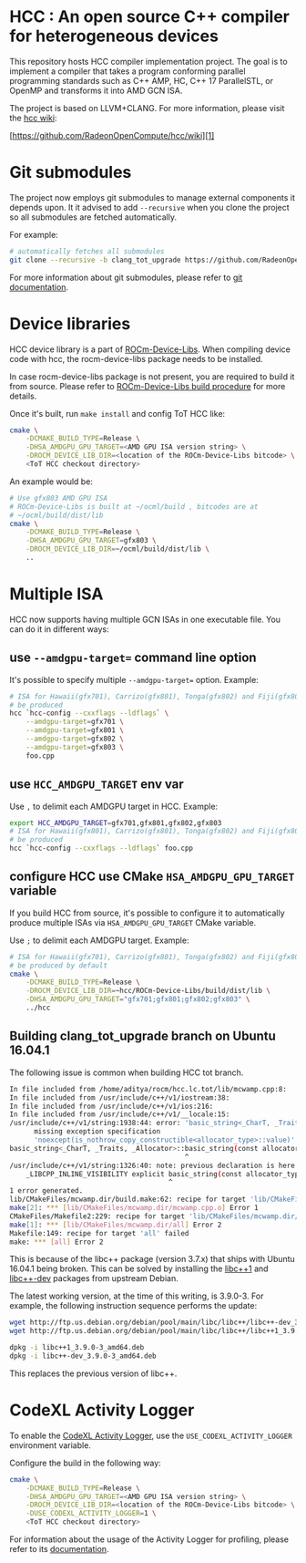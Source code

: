 HCC : An open source C++ compiler for heterogeneous devices
===========================================================
This repository hosts HCC compiler implementation project. The goal is to 
implement a compiler that takes a program conforming parallel programming 
standards such as C++ AMP, HC, C++ 17 ParallelSTL, or OpenMP and transforms it 
into AMD GCN ISA.

The project is based on LLVM+CLANG. For more information, please visit the 
[hcc wiki][1]:

[https://github.com/RadeonOpenCompute/hcc/wiki][1]

Git submodules
==============
The project now employs git submodules to manage external components it depends 
upon. It it advised to add `--recursive` when you clone the project so all 
submodules are fetched automatically.

For example:
```bash
# automatically fetches all submodules
git clone --recursive -b clang_tot_upgrade https://github.com/RadeonOpenCompute/hcc.git
```

For more information about git submodules, please refer to [git documentation][2].

Device libraries
================
HCC device library is a part of [ROCm-Device-Libs][3]. When compiling device 
code with hcc, the rocm-device-libs package needs to be installed.

In case rocm-device-libs package is not present, you are required to build it
from source. Please refer to 
[ROCm-Device-Libs build procedure][4] for more details.

Once it's built, run `make install` and config ToT HCC like:

```bash
cmake \
    -DCMAKE_BUILD_TYPE=Release \
    -DHSA_AMDGPU_GPU_TARGET=<AMD GPU ISA version string> \
    -DROCM_DEVICE_LIB_DIR=<location of the ROCm-Device-Libs bitcode> \
    <ToT HCC checkout directory>
```

An example would be:
```bash
# Use gfx803 AMD GPU ISA
# ROCm-Device-Libs is built at ~/ocml/build , bitcodes are at
# ~/ocml/build/dist/lib
cmake \
    -DCMAKE_BUILD_TYPE=Release \
    -DHSA_AMDGPU_GPU_TARGET=gfx803 \
    -DROCM_DEVICE_LIB_DIR=~/ocml/build/dist/lib \
    ..
```

Multiple ISA
============

HCC now supports having multiple GCN ISAs in one executable file. You can do it 
in different ways:

use `--amdgpu-target=` command line option
------------------------------------------
It's possible to specify multiple `--amdgpu-target=` option. Example:

```bash
# ISA for Hawaii(gfx701), Carrizo(gfx801), Tonga(gfx802) and Fiji(gfx803) would 
# be produced
hcc `hcc-config --cxxflags --ldflags` \
    --amdgpu-target=gfx701 \
    --amdgpu-target=gfx801 \
    --amdgpu-target=gfx802 \
    --amdgpu-target=gfx803 \
    foo.cpp
```

use `HCC_AMDGPU_TARGET` env var
------------------------------------------
Use `,` to delimit each AMDGPU target in HCC. Example:

```bash
export HCC_AMDGPU_TARGET=gfx701,gfx801,gfx802,gfx803
# ISA for Hawaii(gfx801), Carrizo(gfx801), Tonga(gfx802) and Fiji(gfx803) would 
# be produced
hcc `hcc-config --cxxflags --ldflags` foo.cpp
```

configure HCC use CMake `HSA_AMDGPU_GPU_TARGET` variable
---------------------------------------------------------
If you build HCC from source, it's possible to configure it to automatically
produce multiple ISAs via `HSA_AMDGPU_GPU_TARGET` CMake variable.

Use `;` to delimit each AMDGPU target. Example:

```bash
# ISA for Hawaii(gfx701), Carrizo(gfx801), Tonga(gfx802) and Fiji(gfx803) would 
# be produced by default
cmake \
    -DCMAKE_BUILD_TYPE=Release \
    -DROCM_DEVICE_LIB_DIR=~hcc/ROCm-Device-Libs/build/dist/lib \
    -DHSA_AMDGPU_GPU_TARGET="gfx701;gfx801;gfx802;gfx803" \
    ../hcc
```

Building clang_tot_upgrade branch on Ubuntu 16.04.1
----------------------------------------------------
The following issue is common when building HCC tot branch.

```bash
In file included from /home/aditya/rocm/hcc.lc.tot/lib/mcwamp.cpp:8:
In file included from /usr/include/c++/v1/iostream:38:
In file included from /usr/include/c++/v1/ios:216:
In file included from /usr/include/c++/v1/__locale:15:
/usr/include/c++/v1/string:1938:44: error: 'basic_string<_CharT, _Traits, _Allocator>' is
      missing exception specification
      'noexcept(is_nothrow_copy_constructible<allocator_type>::value)'
basic_string<_CharT, _Traits, _Allocator>::basic_string(const allocator_type& __a)
                                           ^
/usr/include/c++/v1/string:1326:40: note: previous declaration is here
    _LIBCPP_INLINE_VISIBILITY explicit basic_string(const allocator_type& __a)
                                       ^
1 error generated.
lib/CMakeFiles/mcwamp.dir/build.make:62: recipe for target 'lib/CMakeFiles/mcwamp.dir/mcwamp.cpp.o' failed
make[2]: *** [lib/CMakeFiles/mcwamp.dir/mcwamp.cpp.o] Error 1
CMakeFiles/Makefile2:229: recipe for target 'lib/CMakeFiles/mcwamp.dir/all' failed
make[1]: *** [lib/CMakeFiles/mcwamp.dir/all] Error 2
Makefile:149: recipe for target 'all' failed
make: *** [all] Error 2
```

This is because of the libc++ package (version 3.7.x) that ships with Ubuntu 
16.04.1 being broken. This can be solved by installing the [libc++1][5] and 
[libc++-dev][6] packages from upstream Debian.

The latest working version, at the time of this writing, is 3.9.0-3. For example,
the following instruction sequence performs the update:

```bash
wget http://ftp.us.debian.org/debian/pool/main/libc/libc++/libc++-dev_3.9.0-3_amd64.deb
wget http://ftp.us.debian.org/debian/pool/main/libc/libc++/libc++1_3.9.0-3_amd64.deb

dpkg -i libc++1_3.9.0-3_amd64.deb
dpkg -i libc++-dev_3.9.0-3_amd64.deb
```

This replaces the previous version of libc++.

CodeXL Activity Logger
======================
To enable the [CodeXL Activity Logger][7], use the `USE_CODEXL_ACTIVITY_LOGGER` 
environment variable.

Configure the build in the following way: 

```bash
cmake \
    -DCMAKE_BUILD_TYPE=Release \
    -DHSA_AMDGPU_GPU_TARGET=<AMD GPU ISA version string> \
    -DROCM_DEVICE_LIB_DIR=<location of the ROCm-Device-Libs bitcode> \
    -DUSE_CODEXL_ACTIVITY_LOGGER=1 \
    <ToT HCC checkout directory>
```

For information about the usage of the Activity Logger for profiling, please 
refer to its [documentation][8].

[//]: # (References)
[1]: https://github.com/RadeonOpenCompute/hcc/wiki
[2]: https://git-scm.com/book/en/v2/Git-Tools-Submodules
[3]: https://github.com/RadeonOpenCompute/ROCm-Device-Libs
[4]: https://github.com/RadeonOpenCompute/ROCm-Device-Libs#building
[5]: https://packages.debian.org/sid/libc++1
[6]: https://packages.debian.org/sid/libc++-dev
[7]: https://github.com/RadeonOpenCompute/ROCm-Profiler/tree/master/CXLActivityLogger
[8]: https://github.com/RadeonOpenCompute/ROCm-Profiler/blob/master/CXLActivityLogger/doc/AMDTActivityLogger.pdf